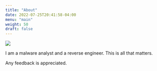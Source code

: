 ```yaml
---
title: "About"
date: 2022-07-25T20:41:58-04:00
menu: "main"
weight: 50
draft: false
---
```

![](https://images.mubicdn.net/images/film/104/cache-90744-1608760349/image-w1280.jpg?size=1200x)

I am a malware analyst and a reverse engineer. This is all that matters. 

Any feedback is appreciated.
